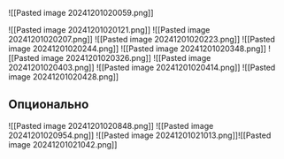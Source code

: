 ![[Pasted image 20241201020059.png]]

![[Pasted image 20241201020121.png]]
![[Pasted image 20241201020207.png]]
![[Pasted image 20241201020223.png]]
![[Pasted image 20241201020244.png]]
![[Pasted image 20241201020348.png]]
![[Pasted image 20241201020326.png]]
![[Pasted image 20241201020403.png]]
![[Pasted image 20241201020414.png]]
![[Pasted image 20241201020428.png]]

## Опционально

![[Pasted image 20241201020848.png]]
![[Pasted image 20241201020954.png]]
![[Pasted image 20241201021013.png]]![[Pasted image 20241201021042.png]]